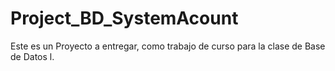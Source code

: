 # Project_BD_SystemAcount
Este es un Proyecto a entregar, como trabajo de curso para la clase de Base de Datos l.
